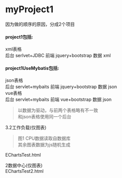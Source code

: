 # myProject1
因为做的顺序的原因，分成2个项目
#### project1包括:
xml表格<br>
后台 serlvet+JDBC 前端 jquery+bootstrap 数据 xml<br>

#### project1UseMybatis包括:
json表格<br>
后台 servlet+mybaits 前端 jquery+bootstrap 数据 json<br>
vue表格<br>
后台 servlet+mybaits 前端 vue+bootstrap 数据 json<br>
>以数据为驱动，与前两个表格略有不一致<br>
和json表格使用同一个后台<br>


3.2工作负载(仅图表)<br>
>图1 CPU数据读取自数据库<br>
其余图表数据为js随机生成<br>

EChartsTest.html

2数据中心(仅图表)<br>
EChartsTest2.html
